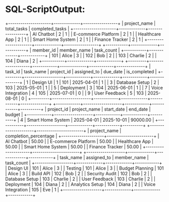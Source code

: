 # SQL-ScriptOutput:

+---------------------+-------------+-----------------+
| project_name        | total_tasks | completed_tasks |
+---------------------+-------------+-----------------+
| AI Chatbot          |           2 |               1 |
| E-commerce Platform |           2 |               1 |
| Healthcare App      |           2 |               1 |
| Smart Home System   |           2 |               1 |
| Finance Tracker     |           2 |               1 |
+---------------------+-------------+-----------------+
+-----------+-------------+------------+
| member_id | member_name | task_count |
+-----------+-------------+------------+
|       101 | Alice       |          3 |
|       102 | Bob         |          2 |
|       103 | Charlie     |          2 |
|       104 | Diana       |          2 |
+-----------+-------------+------------+
+---------+-------------------+------------+-------------+------------+--------------+
| task_id | task_name         | project_id | assigned_to | due_date   | is_completed |
+---------+-------------------+------------+-------------+------------+--------------+
|       1 | Design UI         |          1 |         101 | 2025-04-01 |            1 |
|       3 | Database Setup    |          2 |         103 | 2025-05-01 |            1 |
|       5 | Deployment        |          3 |         104 | 2025-06-01 |            1 |
|       7 | Voice Integration |          4 |         105 | 2025-07-01 |            0 |
|       9 | User Feedback     |          5 |         103 | 2025-08-01 |            0 |
+---------+-------------------+------------+-------------+------------+--------------+
+------------+-------------------+------------+------------+----------+
| project_id | project_name      | start_date | end_date   | budget   |
+------------+-------------------+------------+------------+----------+
|          4 | Smart Home System | 2025-04-01 | 2025-10-01 | 90000.00 |
+------------+-------------------+------------+------------+----------+
+---------------------+-----------------------+
| project_name        | completion_percentage |
+---------------------+-----------------------+
| AI Chatbot          |                 50.00 |
| E-commerce Platform |                 50.00 |
| Healthcare App      |                 50.00 |
| Smart Home System   |                 50.00 |
| Finance Tracker     |                 50.00 |
+---------------------+-----------------------+
+-------------------+-------------+-------------+------------+
| task_name         | assigned_to | member_name | task_count |
+-------------------+-------------+-------------+------------+
| Design UI         |         101 | Alice       |          3 |
| Testing           |         101 | Alice       |          3 |
| Budget Planning   |         101 | Alice       |          3 |
| Build API         |         102 | Bob         |          2 |
| Security Audit    |         102 | Bob         |          2 |
| Database Setup    |         103 | Charlie     |          2 |
| User Feedback     |         103 | Charlie     |          2 |
| Deployment        |         104 | Diana       |          2 |
| Analytics Setup   |         104 | Diana       |          2 |
| Voice Integration |         105 | Eve         |          1 |
+-------------------+-------------+-------------+------------+
